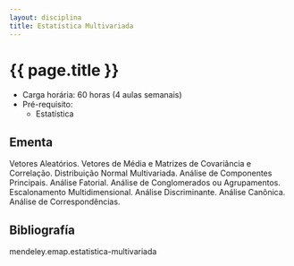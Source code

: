 ```yaml
---
layout: disciplina
title: Estatística Multivariada
---
```


# {{ page.title }}

- Carga horária: 60 horas (4 aulas semanais)
- Pré-requisito: 
    - Estatística

## Ementa 

Vetores Aleatórios. Vetores de Média e Matrizes de Covariância e
Correlação. Distribuição Normal Multivariada. Análise de Componentes
Principais. Análise Fatorial. Análise de Conglomerados ou
Agrupamentos. Escalonamento Multidimensional. Análise
Discriminante. Análise Canônica. Análise de Correspondências.

## Bibliografía

mendeley.emap.estatistica-multivariada
